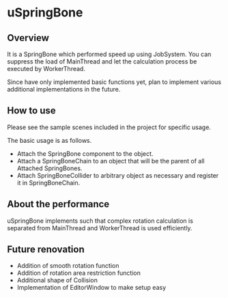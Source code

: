 # uSpringBone



## Overview

It is a SpringBone which performed speed up using JobSystem.
You can suppress the load of MainThread and let the calculation process be executed by WorkerThread.

Since have only implemented basic functions yet, plan to implement various additional implementations in the future.




## How to use

Please see the sample scenes included in the project for specific usage.

The basic usage is as follows.

* Attach the SpringBone component to the object.
* Attach a SpringBoneChain to an object that will be the parent of all Attached SpringBones.
* Attach SpringBoneCollider to arbitrary object as necessary and register it in SpringBoneChain.



## About the performance


uSpringBone implements such that complex rotation calculation is separated from MainThread and WorkerThread is used efficiently.


## Future renovation

* Addition of smooth rotation function
* Addition of rotation area restriction function
* Additional shape of Collision
* Implementation of EditorWindow to make setup easy
